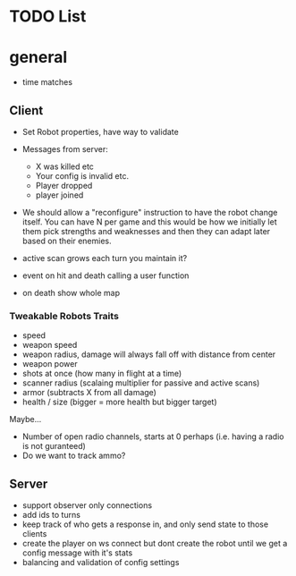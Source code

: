 # TODO List

# general
* time matches

## Client
* Set Robot properties, have way to validate
* Messages from server:
    * X was killed etc
    * Your config is invalid etc.
    * Player dropped
    * player joined

* We should allow a "reconfigure" instruction to have the robot change itself. You can have N per game and this would be how we initially let them pick strengths and weaknesses and then they can adapt later based on their enemies.

* active scan grows each turn you maintain it?

* event on hit and death calling a user function
* on death show whole map

### Tweakable Robots Traits

* speed
* weapon speed
* weapon radius, damage will always fall off with distance from center
* weapon power
* shots at once (how many in flight at a time)
* scanner radius (scalaing multiplier for passive and active scans)
* armor (subtracts X from all damage)
* health / size (bigger = more health but bigger target)

Maybe...

* Number of open radio channels, starts at 0 perhaps (i.e. having a radio is not guranteed)
* Do we want to track ammo?


## Server
* support observer only connections
* add ids to turns
* keep track of who gets a response in, and only send state to those clients
* create the player on ws connect but dont create the robot until we get a config message with it's stats
* balancing and validation of config settings
